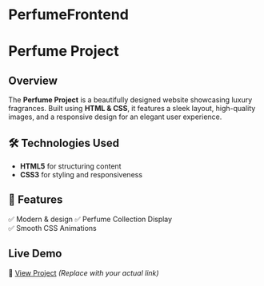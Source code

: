 # PerfumeFrontend
#  Perfume Project 

##  Overview  
The **Perfume Project** is a beautifully designed website showcasing luxury fragrances. Built using **HTML & CSS**, it features a sleek layout, high-quality images, and a responsive design for an elegant user experience.  

## 🛠️ Technologies Used  
- **HTML5** for structuring content  
- **CSS3** for styling and responsiveness  

## 📸 Features  
✅ Modern & design
✅ Perfume Collection Display  
✅ Smooth CSS Animations  

## Live Demo  
🔗 [View Project](https://jayabalavenkatesan.github.io/PerfumeFrontend/) *(Replace with your actual link)*  

